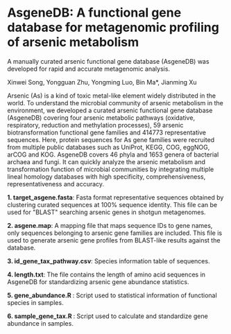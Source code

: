 # AsgeneDB: A functional gene database for metagenomic profiling of arsenic metabolism
A manually curated arsenic functional gene database (AsgeneDB) was developed for rapid and accurate metagenomic analysis.

Xinwei Song, Yongguan Zhu, Yongming Luo, Bin Ma*, Jianming Xu 


Arsenic (As) is a kind of toxic metal-like element widely distributed in the world. To understand the microbial community of arsenic metabolism in the environment, we developed a curated arsenic functional gene database (AsgeneDB) covering four arsenic metabolic pathways (oxidative, respiratory, reduction and methylation processes), 59 arsenic biotransformation functional gene families and 414773 representative sequences. Here, protein sequences for As gene families were recruited from multiple public databases such as UniProt, KEGG, COG, eggNOG, arCOG and KOG. AsgeneDB covers 46 phyla and 1653 genera of bacterial archaea and fungi. It can quickly analyze the arsenic metabolism and transformation function of microbial communities by integrating multiple lineal homology databases with high specificity, comprehensiveness, representativeness and accuracy.

<b>1. target_asgene.fasta</b>: Fasta format representative sequences obtained by clustering curated sequences at 100% sequence identity. This file can be used for "BLAST" searching arsenic genes in shotgun metagenomes.

<b>2. asgene.map</b>: A mapping file that maps sequence IDs to gene names, only sequences belonging to arsenic gene families are included. This file is used to generate arsenic gene profiles from BLAST-like results against the database.

<b>3. id_gene_tax_pathway.csv</b>: Species information table of sequences. 

<b>4. length.txt</b>: The file contains the length of amino acid sequences in AsgeneDB for standardizing arsenic gene abundance statistics.

<b>5. gene_abundance.R </b>: Script used to statistical information of functional species in samples.

<b>6. sample_gene_tax.R </b>: Script used to calculate and standardize gene abundance in samples.
